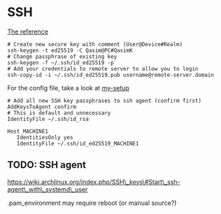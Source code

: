 # SSH

[The reference](https://wiki.archlinux.org/index.php/SSH_keys "Arch Linux Wiki")

```
# Create new secure key with comment (User@Device#Realm)
ssh-keygen -t ed25519 -C Qasim@PC#QasimK
# Change passphrase of existing key
ssh-keygen -f ~/.ssh/id_ed25519 -p
# Add your credentials to remote server to allow you to login
ssh-copy-id -i ~/.ssh/id_ed25519.pub username@remote-server.domain
```

For the config file, take a look at [my-setup](https://github.com/QasimK/my-setup/)

```
# Add all new SSH key passphrases to ssh agent (confirm first)
AddKeysToAgent confirm
# This is default and unnecessary
IdentityFile ~/.ssh/id_rsa

Host MACHINE1
   IdentitiesOnly yes
   IdentityFile ~/.ssh/id_ed25519_MACHINE1
```

## TODO: SSH agent

https://wiki.archlinux.org/index.php/SSH\_keys\#Start\_ssh-agent\_with\_systemd\_user

.pam\_environment may require reboot \(or manual source?\)

